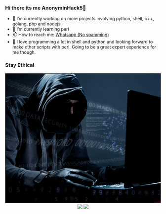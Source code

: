 ### Hi there its me AnonyminHack5👋

- 🔭 I’m currently working on more projects involving python, shell, c++, golang, php and nodejs
- 🌱 I’m currently learning perl 
- 📫 How to reach me: <a href="https://wa.me/+447780918504?text=Hi+AnonyminHack5+nice+to+meet+you+my+name+is+ " target="_blank" >Whatsapp (No spamming)</a>
- 💠 I love programming a lot in shell and python and looking forward to make other scripts with perl. Going to be a great expert experience for me though.


### Stay Ethical
<img src="https://github.com/TermuxHackz/termuxhackz/blob/master/hacker_uGThpFPb.gif"/>


<center>
<img src="https://img.shields.io/badge/Author-AnonyminHack5-green"/> 
<img src="https://img.shields.io/badge/Repo-TermuxHackz-blue"/>
</center>
